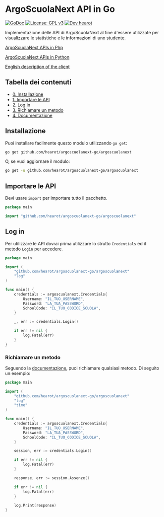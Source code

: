 # ArgoScuolaNext API in Go
[![GoDoc](https://godoc.org/github.com/hearot/ArgoScuolaNext-Go/argoscuolanext?status.svg)](https://godoc.org/github.com/hearot/ArgoScuolaNext-Go/argoscuolanext) [![License: GPL v3](https://img.shields.io/badge/License-GPL%20v3-blue.svg)](./LICENSE) [![Dev hearot](https://img.shields.io/badge/Dev-%20hearot-blue.svg)](https://hearot.it)
                                                                                                                                                                  
Implementazione delle API di ArgoScuolaNext al fine d'essere utilizzate per visualizzare le statistiche e le informazioni di uno studente.

[ArgoScuolaNext APIs in Php](https://github.com/hearot/ArgoScuolaNext)

[ArgoScuolaNext APIs in Python](https://github.com/hearot/ArgoScuolaNext-Python)

[English description of the client](README-en.md)

## Tabella dei contenuti
  - [0. Installazione](#installazione)
  - [1. Importare le API](#importare-le-api)
  - [2. Log in](#log-in)
  - [3. Richiamare un metodo](#richiamare-un-metodo)
  - [4. Documentazione](https://godoc.org/github.com/hearot/ArgoScuolaNext-Go/argoscuolanext)

## Installazione
Puoi installare facilmente questo modulo utilizzando `go get`:
```bash
go get github.com/hearot/argoscuolanext-go/argoscuolanext
```

O, se vuoi aggiornare il modulo:
```bash
go get -u github.com/hearot/argoscuolanext-go/argoscuolanext
```

## Importare le API
Devi usare `import` per importare tutto il pacchetto.
```go
package main

import "github.com/hearot/argoscuolanext-go/argoscuolanext"
```

## Log in
Per utilizzare le API dovrai prima utilizzare lo strutto `Credentials` ed il metodo `Login` per accedere.
```go
package main

import (
    "github.com/hearot/argoscuolanext-go/argoscuolanext"
    "log"
)

func main() {
    credentials := argoscuolanext.Credentials{
        Username: "IL_TUO_USERNAME",
        Password: "LA_TUA_PASSWORD",
        SchoolCode: "IL_TUO_CODICE_SCUOLA",
    }

    _, err := credentials.Login()

    if err != nil {
        log.Fatal(err)
    }
}
```

### Richiamare un metodo
Seguendo la [documentazione](https://godoc.org/github.com/hearot/ArgoScuolaNext-Go/argoscuolanext), puoi richiamare qualsiasi metodo. Di seguito un esempio:
```go
package main

import (
    "github.com/hearot/argoscuolanext-go/argoscuolanext"
    "log"
    "time"
)

func main() {
    credentials := argoscuolanext.Credentials{
        Username: "IL_TUO_USERNAME",
        Password: "LA_TUA_PASSWORD",
        SchoolCode: "IL_TUO_CODICE_SCUOLA",
    }

    session, err := credentials.Login()

    if err != nil {
        log.Fatal(err)
    }

    response, err := session.Assenze()

    if err != nil {
        log.Fatal(err)
    }
    
    log.Print(response)
}
```
